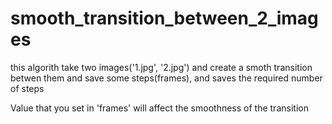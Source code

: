 # smooth_transition_between_2_images

this algorith take two images('1.jpg', '2.jpg') and create a smoth transition betwen them
and save some steps(frames), and saves the required number of steps

Value that you set in 'frames' will affect the smoothness of the transition
